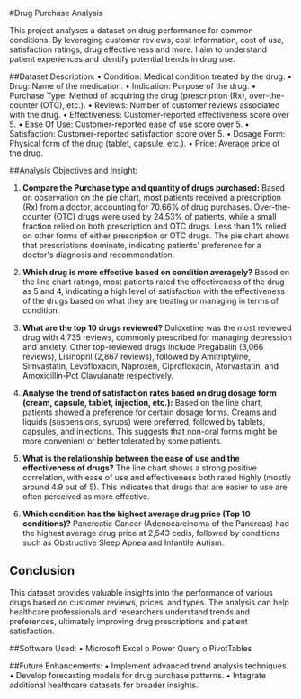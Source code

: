 #Drug Purchase Analysis

This project analyses a dataset on drug performance for common conditions. By leveraging customer reviews, cost information, cost of use, satisfaction ratings, drug effectiveness and more. I aim to understand patient experiences and identify potential trends in drug use.

##Dataset Description:
•	Condition: Medical condition treated by the drug.
•	Drug: Name of the medication.
•	Indication: Purpose of the drug.
•	Purchase Type: Method of acquiring the drug (prescription (Rx), over-the-counter (OTC), etc.).
•	Reviews: Number of customer reviews associated with the drug.
•	Effectiveness: Customer-reported effectiveness score over 5.
•	Ease Of Use: Customer-reported ease of use score over 5.
•	Satisfaction: Customer-reported satisfaction score over 5.
•	Dosage Form: Physical form of the drug (tablet, capsule, etc.).
•	Price: Average price of the drug.

##Analysis Objectives and Insight:

1.	**Compare the Purchase type and quantity of drugs purchased:** 
Based on observation on the pie chart, most patients received a prescription (Rx) from a doctor, accounting for 70.66% of drug purchases. Over-the-counter (OTC) drugs were used by 24.53% of patients, while a small fraction relied on both prescription and OTC drugs. Less than 1% relied on other forms of either prescription or OTC drugs. The pie chart shows that prescriptions dominate, indicating patients' preference for a doctor's diagnosis and recommendation.

2.	**Which drug is more effective based on condition averagely?** 
Based on the line chart ratings, most patients rated the effectiveness of the drug as 5 and 4, indicating a high level of satisfaction with the effectiveness of the drugs based on what they are treating or managing in terms of condition.



3.	**What are the top 10 drugs reviewed?** 
Duloxetine was the most reviewed drug with 4,735 reviews, commonly prescribed for managing depression and anxiety. Other top-reviewed drugs include Pregabalin (3,066 reviews), Lisinopril (2,867 reviews), followed by Amitriptyline, Simvastatin, Levofloxacin, Naproxen, Ciprofloxacin, Atorvastatin, and Amoxicillin-Pot Clavulanate respectively.

4.	**Analyse the trend of satisfaction rates based on drug dosage form (cream, capsule, tablet, injection, etc.):** 
Based on the line chart, patients showed a preference for certain dosage forms. Creams and liquids (suspensions, syrups) were preferred, followed by tablets, capsules, and injections. This suggests that non-oral forms might be more convenient or better tolerated by some patients.

5.	**What is the relationship between the ease of use and the effectiveness of drugs?**
The line chart shows a strong positive correlation, with ease of use and effectiveness both rated highly (mostly around 4.9 out of 5). This indicates that drugs that are easier to use are often perceived as more effective.

6.	**Which condition has the highest average drug price (Top 10 conditions)?** 
Pancreatic Cancer (Adenocarcinoma of the Pancreas) had the highest average drug price at 2,543 cedis, followed by conditions such as Obstructive Sleep Apnea and Infantile Autism.

## Conclusion
This dataset provides valuable insights into the performance of various drugs based on customer reviews, prices, and types. The analysis can help healthcare professionals and researchers understand trends and preferences, ultimately improving drug prescriptions and patient satisfaction.


##Software Used:
•	Microsoft Excel
o	Power Query
o	PivotTables

##Future Enhancements:
•	Implement advanced trend analysis techniques.
•	Develop forecasting models for drug purchase patterns.
•	Integrate additional healthcare datasets for broader insights.


